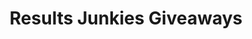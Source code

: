 ---
layout: external
title: Results Junkies Giveaways
permalink: /giveaways/

external_url: http://contest.resultsjunkies.com/giveaways/august-phantom-4/
---